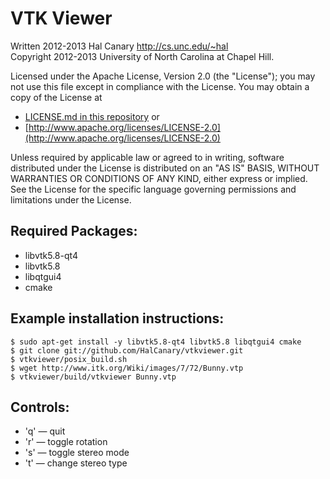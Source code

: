 VTK Viewer
==========

Written 2012-2013 Hal Canary <http://cs.unc.edu/~hal>  
Copyright 2012-2013 University of North Carolina at Chapel Hill.

Licensed under the Apache License, Version 2.0 (the "License"); you may not use this file except in compliance with the License.  You may obtain a copy of the License at

*   [LICENSE.md in this repository](LICENSE.md) or
*   [http://www.apache.org/licenses/LICENSE-2.0](http://www.apache.org/licenses/LICENSE-2.0)

Unless required by applicable law or agreed to in writing, software distributed under the License is distributed on an "AS IS" BASIS, WITHOUT WARRANTIES OR CONDITIONS OF ANY KIND, either express or implied.  See the License for the specific language governing permissions and limitations under the License.


Required Packages:
------------------

*	libvtk5.8-qt4
*	libvtk5.8
*	libqtgui4
*	cmake

Example installation instructions:
----------------------------------

    $ sudo apt-get install -y libvtk5.8-qt4 libvtk5.8 libqtgui4 cmake
    $ git clone git://github.com/HalCanary/vtkviewer.git
    $ vtkviewer/posix_build.sh
    $ wget http://www.itk.org/Wiki/images/7/72/Bunny.vtp
    $ vtkviewer/build/vtkviewer Bunny.vtp

Controls:
---------

*	'q' — quit
*	'r' — toggle rotation
*	's' — toggle stereo mode
*	't' — change stereo type

